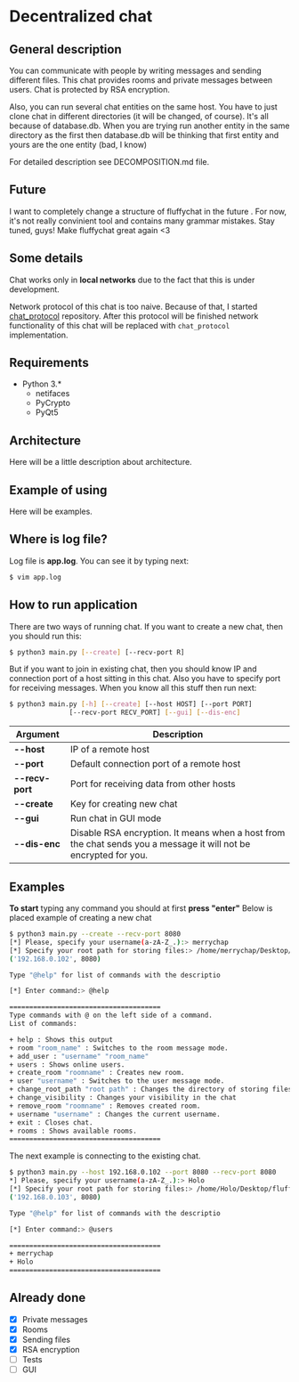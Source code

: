 # Decentralized chat

## General description
You can communicate with people by writing messages and sending different files. This chat provides rooms and private messages between users. Chat is protected by RSA encryption.

Also, you can run several chat entities on the same host. You have to just clone chat in different directories (it will be changed, of course). It's all because of database.db. When you are trying run another entity in the same directory as the first then database.db will be thinking that first entity and yours are the one entity (bad, I know)

For detailed description see DECOMPOSITION.md file.

## Future
I want to completely change a structure of fluffychat in the future . For now, it's not really convinient tool and contains many grammar mistakes. Stay tuned, guys! Make fluffychat great again <3

## Some details
Chat works only in **local networks** due to the fact that this is under development.

Network protocol of this chat is too naive. Because of that, I started [chat_protocol](https://github.com/merrychap/chat-protocol) repository. After this protocol will be finished network functionality of this chat will be replaced with ```chat_protocol``` implementation.

## Requirements
- Python 3.*
    - netifaces
    - PyCrypto
    - PyQt5

## Architecture
Here will be a little description about architecture.

## Example of using
Here will be examples.

## Where is log file?
Log file is __app.log__. You can see it by typing next:
```sh
$ vim app.log
```

## How to run application
There are two ways of running chat. If you want to create a new chat, then you should run this:
```sh
$ python3 main.py [--create] [--recv-port R]
```
But if you want to join in existing chat, then you should know IP and connection port of a host sitting in this chat. Also you have to
specify port for receiving messages. When you know all this stuff then run next:
```sh
$ python3 main.py [-h] [--create] [--host HOST] [--port PORT]
               [--recv-port RECV_PORT] [--gui] [--dis-enc]
```
Argument | Description
-------- | -----------
**--host** | IP of a remote host
**--port** | Default connection port of a remote host
**--recv-port** | Port for receiving data from other hosts
**--create** | Key for creating new chat
**--gui** | Run chat in GUI mode
**--dis-enc** | Disable RSA encryption. It means when a host from the chat sends you a message it will not be encrypted for you.


## Examples
**To start** typing any command you should at first **press "enter"**
Below is placed example of creating a new chat
```sh
$ python3 main.py --create --recv-port 8080
[*] Please, specify your username(a-zA-Z_.):> merrychap
[*] Specify your root path for storing files:> /home/merrychap/Desktop/fluffychat
('192.168.0.102', 8080)

Type "@help" for list of commands with the descriptio

[*] Enter command:> @help

======================================
Type commands with @ on the left side of a command.
List of commands:

+ help : Shows this output
+ room "room_name" : Switches to the room message mode. 
+ add_user : "username" "room_name"
+ users : Shows online users.
+ create_room "roomname" : Creates new room. 
+ user "username" : Switches to the user message mode. 
+ change_root_path "root path" : Changes the directory of storing files
+ change_visibility : Changes your visibility in the chat
+ remove_room "roomname" : Removes created room.
+ username "username" : Changes the current username. 
+ exit : Closes chat.
+ rooms : Shows available rooms.
======================================
```

The next example is connecting to the existing chat.
```sh
$ python3 main.py --host 192.168.0.102 --port 8080 --recv-port 8080
*] Please, specify your username(a-zA-Z_.):> Holo
[*] Specify your root path for storing files:> /home/Holo/Desktop/fluffychat
('192.168.0.103', 8080)

Type "@help" for list of commands with the descriptio

[*] Enter command:> @users

======================================
+ merrychap
+ Holo
======================================
```

## Already done
- [x] Private messages
- [x] Rooms
- [x] Sending files
- [x] RSA encryption
- [ ] Tests
- [ ] GUI
